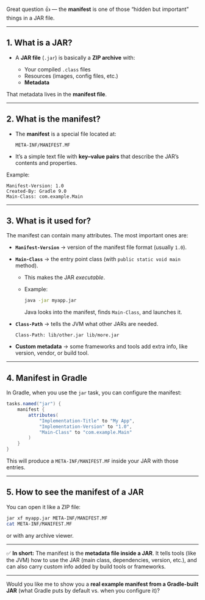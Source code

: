 Great question 👍 — the **manifest** is one of those “hidden but important” things in a JAR file.

---

## 1. What is a JAR?

* A **JAR file** (`.jar`) is basically a **ZIP archive** with:

  * Your compiled `.class` files
  * Resources (images, config files, etc.)
  * **Metadata**

That metadata lives in the **manifest file**.

---

## 2. What is the manifest?

* The **manifest** is a special file located at:

  ```
  META-INF/MANIFEST.MF
  ```
* It’s a simple text file with **key–value pairs** that describe the JAR’s contents and properties.

Example:

```
Manifest-Version: 1.0
Created-By: Gradle 9.0
Main-Class: com.example.Main
```

---

## 3. What is it used for?

The manifest can contain many attributes. The most important ones are:

* **`Manifest-Version`** → version of the manifest file format (usually `1.0`).
* **`Main-Class`** → the entry point class (with `public static void main` method).

  * This makes the JAR *executable*.
  * Example:

    ```bash
    java -jar myapp.jar
    ```

    Java looks into the manifest, finds `Main-Class`, and launches it.
* **`Class-Path`** → tells the JVM what other JARs are needed.

  ```
  Class-Path: lib/other.jar lib/more.jar
  ```
* **Custom metadata** → some frameworks and tools add extra info, like version, vendor, or build tool.

---

## 4. Manifest in Gradle

In Gradle, when you use the `jar` task, you can configure the manifest:

```gradle
tasks.named("jar") {
    manifest {
        attributes(
            "Implementation-Title" to "My App",
            "Implementation-Version" to "1.0",
            "Main-Class" to "com.example.Main"
        )
    }
}
```

This will produce a `META-INF/MANIFEST.MF` inside your JAR with those entries.

---

## 5. How to see the manifest of a JAR

You can open it like a ZIP file:

```bash
jar xf myapp.jar META-INF/MANIFEST.MF
cat META-INF/MANIFEST.MF
```

or with any archive viewer.

---

✅ **In short:**
The manifest is the **metadata file inside a JAR**. It tells tools (like the JVM) how to use the JAR (main class, dependencies, version, etc.), and can also carry custom info added by build tools or frameworks.

---

Would you like me to show you a **real example manifest from a Gradle-built JAR** (what Gradle puts by default vs. when you configure it)?
